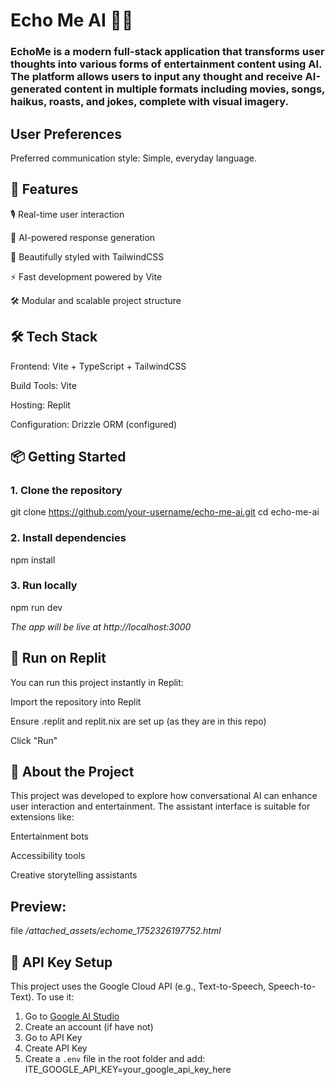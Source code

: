 # Echo Me AI 🎤🤖
### EchoMe is a modern full-stack application that transforms user thoughts into various forms of entertainment content using AI. The platform allows users to input any thought and receive AI-generated content in multiple formats including movies, songs, haikus, roasts, and jokes, complete with visual imagery.

## User Preferences
Preferred communication style: Simple, everyday language.

## 🚀 Features
🎙️ Real-time user interaction

💬 AI-powered response generation

🎨 Beautifully styled with TailwindCSS

⚡️ Fast development powered by Vite

🛠️ Modular and scalable project structure

## 🛠 Tech Stack
Frontend: Vite + TypeScript + TailwindCSS

Build Tools: Vite

Hosting: Replit

Configuration: Drizzle ORM (configured)

## 📦 Getting Started
### 1. Clone the repository
git clone https://github.com/your-username/echo-me-ai.git
cd echo-me-ai

### 2. Install dependencies
npm install

### 3. Run locally
npm run dev

*The app will be live at http://localhost:3000*

## 🧪 Run on Replit
You can run this project instantly in Replit:

Import the repository into Replit

Ensure .replit and replit.nix are set up (as they are in this repo)

Click "Run"

## 🧠 About the Project
This project was developed to explore how conversational AI can enhance user interaction and entertainment. The assistant interface is suitable for extensions like:

Entertainment bots

Accessibility tools

Creative storytelling assistants

## Preview: 
file */attached_assets/echome_1752326197752.html*

## 🔐 API Key Setup

This project uses the Google Cloud API (e.g., Text-to-Speech, Speech-to-Text). To use it:

1. Go to [Google AI Studio](https://aistudio.google.com/welcome)
2. Create an account (if have not)
3. Go to API Key
4. Create API Key
5. Create a `.env` file in the root folder and add: ITE_GOOGLE_API_KEY=your_google_api_key_here
